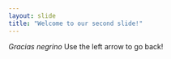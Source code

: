 ```yaml
---
layout: slide
title: "Welcome to our second slide!"
---
```

*Gracias negrino*
Use the left arrow to go back!

